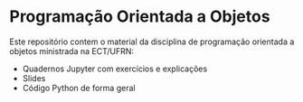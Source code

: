 # Programação Orientada a Objetos

Este repositório contem o material da disciplina de programação orientada a
objetos ministrada na ECT/UFRN:

 - Quadernos Jupyter com exercícios e explicações
 - Slides
 - Código Python de forma geral





